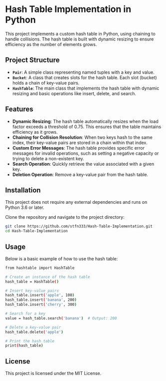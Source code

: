 # Hash Table Implementation in Python

This project implements a custom hash table in Python, using chaining to handle collisions. The hash table is built with dynamic resizing to ensure efficiency as the number of elements grows.

## Project Structure

- **`Pair`**: A simple class representing named tuples with a key and value.
- **`Bucket`**: A class that creates slots for the hash table. Each slot (bucket) holds a chain of key-value pairs.
- **`HashTable`**: The main class that implements the hash table with dynamic resizing and basic operations like insert, delete, and search.

## Features

- **Dynamic Resizing**: The hash table automatically resizes when the load factor exceeds a threshold of 0.75. This ensures that the table maintains efficiency as it grows.
- **Chaining for Collision Resolution**: When two keys hash to the same index, their key-value pairs are stored in a chain within that index.
- **Custom Error Messages**: The hash table provides specific error messages for invalid operations, such as setting a negative capacity or trying to delete a non-existent key.
- **Search Operation**: Quickly retrieve the value associated with a given key.
- **Deletion Operation**: Remove a key-value pair from the hash table.

## Installation

This project does not require any external dependencies and runs on Python 3.6 or later.

Clone the repository and navigate to the project directory:

```bash
git clone https://github.com/stfn333/Hash-Table-Implementation.git
cd Hash-Table-Implementation
```

## Usage

Below is a basic example of how to use the hash table:

```bash
from hashtable import HashTable

# Create an instance of the hash table
hash_table = HashTable()

# Insert key-value pairs
hash_table.insert('apple', 100)
hash_table.insert('banana', 200)
hash_table.insert('cherry', 300)

# Search for a key
value = hash_table.search('banana')  # Output: 200

# Delete a key-value pair
hash_table.delete('apple')

# Print the hash table
print(hash_table)
```

## License

This project is licensed under the MIT License.
